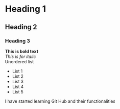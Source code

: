 # Heading 1
## Heading 2
### Heading 3
**This is bold text**
<br/>
_This is for italic_
<br/>
Unordered list
<br/>
- List 1
- List 2
- List 3
- List 4
- List 5

I have started learning Git Hub and their functionalities
